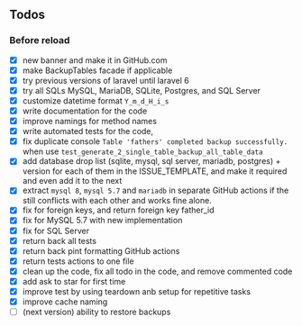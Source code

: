 ## Todos

### Before reload
- [x] new banner and make it in GitHub.com
- [x] make BackupTables facade if applicable
- [x] try previous versions of laravel until laravel 6
- [x] try all SQLs MySQL, MariaDB, SQLite, Postgres, and SQL Server
- [x] customize datetime format `Y_m_d_H_i_s`
- [x] write documentation for the code
- [x] improve namings for method names
- [x] write automated tests for the code, 
- [x] fix duplicate console `Table 'fathers' completed backup successfully.` when use `test_generate_2_single_table_backup_all_table_data`
- [x] add database drop list (sqlite, mysql, sql server, mariadb, postgres) + version for each of them in the ISSUE_TEMPLATE, and make it required and even add it to the next
- [x] extract `mysql 8`, `mysql 5.7` and `mariadb` in separate GitHub actions if the still conflicts with each other and works fine alone. 
- [x] fix for foreign keys, and return foreign key father_id
- [x] fix for MySQL 5.7 with new implementation
- [x] fix for SQL Server
- [x] return back all tests
- [x] return back pint formatting GitHub actions
- [x] return tests actions to one file
- [x] clean up the code, fix all todo in the code, and remove commented code
- [x] add ask to star for first time
- [x] improve test by using teardown anb setup for repetitive tasks
- [x] improve cache naming
- [ ] (next version) ability to restore backups
